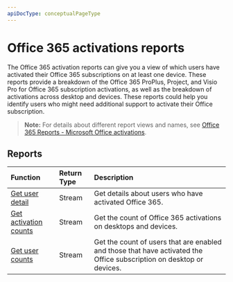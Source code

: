 ```yaml
---
apiDocType: conceptualPageType
---
```

# Office 365 activations reports

The Office 365 activation reports can give you a view of which users have activated their Office 365 subscriptions on at least one device. These reports provide a breakdown of the Office 365 ProPlus, Project, and Visio Pro for Office 365 subscription activations, as well as the breakdown of activations across desktop and devices. These reports could help you identify users who might need additional support to activate their Office subscription.

> **Note:** For details about different report views and names, see [Office 365 Reports - Microsoft Office activations](https://support.office.com/client/Office-activations-87c24ae2-82e0-4d1e-be01-c3bcc3f18c60).

## Reports
| Function                                 | Return Type | Description                              |
| :--------------------------------------- | :---------- | :--------------------------------------- |
| [Get user detail](../api/reportroot_getoffice365activationsuserdetail.md) | Stream      | Get details about users who have activated Office 365. |
| [Get activation counts](../api/reportroot_getoffice365activationcounts.md) | Stream      | Get the count of Office 365 activations on desktops and devices. |
| [Get user counts](../api/reportroot_getoffice365activationsusercounts.md) | Stream      | Get the count of users that are enabled and those that have activated the Office subscription on desktop or devices. |
